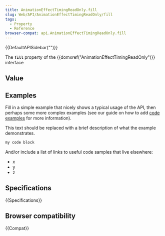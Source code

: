 ```yaml
---
title: AnimationEffectTimingReadOnly.fill
slug: Web/API/AnimationEffectTimingReadOnly/fill
tags:
  - Property
  - Reference
browser-compat: api.AnimationEffectTimingReadOnly.fill
---
```

{{DefaultAPISidebar("")}}

The **`fill`** property of the {{domxref("AnimationEffectTimingReadOnly")}} interface 

## Value



## Examples

Fill in a simple example that nicely shows a typical usage of the API, then perhaps some more complex examples (see our guide on how to add [code examples](/en-US/docs/MDN/Contribute/Structures/Code_examples) for more information).

This text should be replaced with a brief description of what the example demonstrates.

```js
my code block
```

And/or include a list of links to useful code samples that live elsewhere:

*   x
*   y
*   z

## Specifications

{{Specifications}}

## Browser compatibility

{{Compat}}


